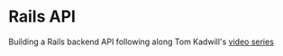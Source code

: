 # Rails API

Building a Rails backend API following along Tom Kadwill's [video series](https://www.youtube.com/playlist?list=PLbTv9eGiI03u1-JFkFpPGsR_hMre6WX3e)
